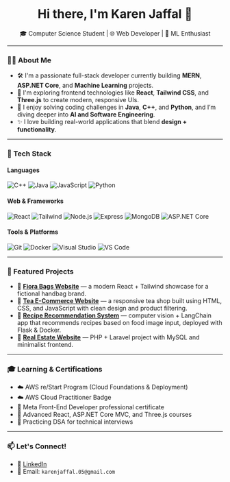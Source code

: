 <h1 align="center">Hi there, I'm Karen Jaffal 👋</h1>

<p align="center">
  🎓 Computer Science Student | 🌐 Web Developer | 🤖 ML Enthusiast
</p>

---

### 👩‍💻 About Me

- 🛠 I'm a passionate full-stack developer currently building **MERN**, **ASP.NET Core**, and **Machine Learning** projects.
- 📱 I'm exploring frontend technologies like **React**, **Tailwind CSS**, and **Three.js** to create modern, responsive UIs.
- 🧠 I enjoy solving coding challenges in **Java**, **C++**, and **Python**, and I’m diving deeper into **AI and Software Engineering**.
- ✨ I love building real-world applications that blend **design + functionality**.

---

### 🔧 Tech Stack

#### Languages
![C++](https://img.shields.io/badge/-C++-00599C?style=flat-square&logo=cplusplus)
![Java](https://img.shields.io/badge/-Java-007396?style=flat-square&logo=java)
![JavaScript](https://img.shields.io/badge/-JavaScript-F7DF1E?style=flat-square&logo=javascript)
![Python](https://img.shields.io/badge/-Python-3776AB?style=flat-square&logo=python)

#### Web & Frameworks
![React](https://img.shields.io/badge/-React-61DAFB?style=flat-square&logo=react)
![Tailwind](https://img.shields.io/badge/-TailwindCSS-38B2AC?style=flat-square&logo=tailwindcss)
![Node.js](https://img.shields.io/badge/-Node.js-339933?style=flat-square&logo=node.js)
![Express](https://img.shields.io/badge/-Express-black?style=flat-square&logo=express)
![MongoDB](https://img.shields.io/badge/-MongoDB-47A248?style=flat-square&logo=mongodb)
![ASP.NET Core](https://img.shields.io/badge/-ASP.NET%20Core-512BD4?style=flat-square&logo=.net)

#### Tools & Platforms
![Git](https://img.shields.io/badge/-Git-F05032?style=flat-square&logo=git)
![Docker](https://img.shields.io/badge/-Docker-2496ED?style=flat-square&logo=docker)
![Visual Studio](https://img.shields.io/badge/-Visual%20Studio-5C2D91?style=flat-square&logo=visual-studio)
![VS Code](https://img.shields.io/badge/-VS%20Code-007ACC?style=flat-square&logo=visual-studio-code)

---

### 📂 Featured Projects

- 👜 [**Fiora Bags Website**](#) — a modern React + Tailwind showcase for a fictional handbag brand.
- 🍵 [**Tea E-Commerce Website**](#) — a responsive tea shop built using HTML, CSS, and JavaScript with clean design and product filtering.
- 🥗 [**Recipe Recommendation System**](#) — computer vision + LangChain app that recommends recipes based on food image input, deployed with Flask & Docker.
- 🏡 [**Real Estate Website**](#) — PHP + Laravel project with MySQL and minimalist frontend.

---

### 🎓 Learning & Certifications

- ☁️ AWS re/Start Program (Cloud Foundations & Deployment)
- ☁️ AWS Cloud Practitioner Badge
- 📱 Meta Front-End Developer professional certificate
- 🧪 Advanced React, ASP.NET Core MVC, and Three.js courses
- 🎯 Practicing DSA for technical interviews

---

### 📫 Let's Connect!

- 💼 [LinkedIn](https://www.linkedin.com/in/karen-jaffal/)
- 📧 Email: `karenjaffal.05@gmail.com`
